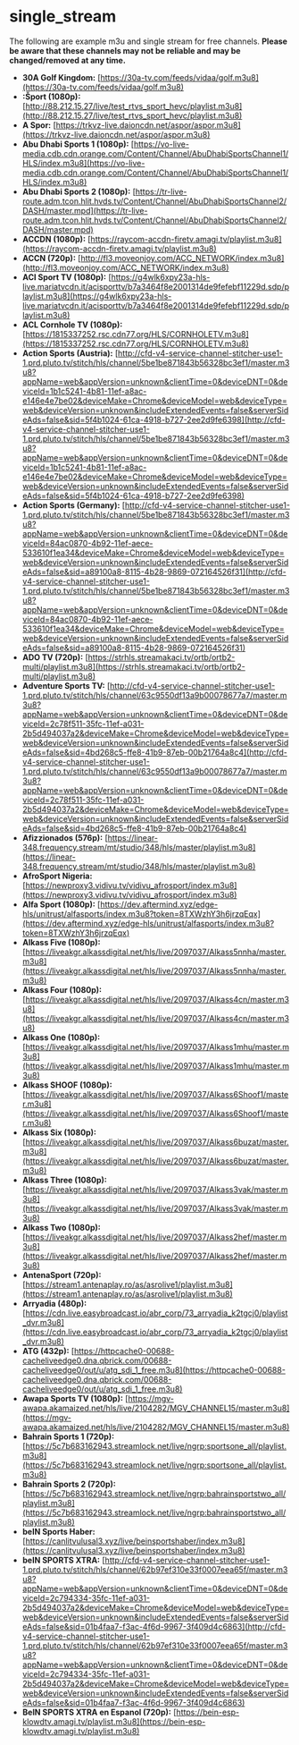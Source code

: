 # single_stream

The following are example m3u and single stream for free channels.  **Please be aware that these channels may not be reliable and may be changed/removed at any time.**

*   **30A Golf Kingdom:** [https://30a-tv.com/feeds/vidaa/golf.m3u8](https://30a-tv.com/feeds/vidaa/golf.m3u8)
*   **:Šport (1080p):** [http://88.212.15.27/live/test_rtvs_sport_hevc/playlist.m3u8](http://88.212.15.27/live/test_rtvs_sport_hevc/playlist.m3u8)
*   **A Spor:** [https://trkvz-live.daioncdn.net/aspor/aspor.m3u8](https://trkvz-live.daioncdn.net/aspor/aspor.m3u8)
*   **Abu Dhabi Sports 1 (1080p):** [https://vo-live-media.cdb.cdn.orange.com/Content/Channel/AbuDhabiSportsChannel1/HLS/index.m3u8](https://vo-live-media.cdb.cdn.orange.com/Content/Channel/AbuDhabiSportsChannel1/HLS/index.m3u8)
*   **Abu Dhabi Sports 2 (1080p):** [https://tr-live-route.adm.tcon.hlit.hvds.tv/Content/Channel/AbuDhabiSportsChannel2/DASH/master.mpd](https://tr-live-route.adm.tcon.hlit.hvds.tv/Content/Channel/AbuDhabiSportsChannel2/DASH/master.mpd)
*   **ACCDN (1080p):** [https://raycom-accdn-firetv.amagi.tv/playlist.m3u8](https://raycom-accdn-firetv.amagi.tv/playlist.m3u8)
*   **ACCN (720p):** [http://fl3.moveonjoy.com/ACC_NETWORK/index.m3u8](http://fl3.moveonjoy.com/ACC_NETWORK/index.m3u8)
*   **ACI Sport TV (1080p):** [https://g4wlk6xpy23a-hls-live.mariatvcdn.it/acisporttv/b7a3464f8e2001314de9fefebf11229d.sdp/playlist.m3u8](https://g4wlk6xpy23a-hls-live.mariatvcdn.it/acisporttv/b7a3464f8e2001314de9fefebf11229d.sdp/playlist.m3u8)
*   **ACL Cornhole TV (1080p):** [https://1815337252.rsc.cdn77.org/HLS/CORNHOLETV.m3u8](https://1815337252.rsc.cdn77.org/HLS/CORNHOLETV.m3u8)
*   **Action Sports (Austria):** [http://cfd-v4-service-channel-stitcher-use1-1.prd.pluto.tv/stitch/hls/channel/5be1be871843b56328bc3ef1/master.m3u8?appName=web&appVersion=unknown&clientTime=0&deviceDNT=0&deviceId=1b1c5241-4b81-11ef-a8ac-e146e4e7be02&deviceMake=Chrome&deviceModel=web&deviceType=web&deviceVersion=unknown&includeExtendedEvents=false&serverSideAds=false&sid=5f4b1024-61ca-4918-b727-2ee2d9fe6398](http://cfd-v4-service-channel-stitcher-use1-1.prd.pluto.tv/stitch/hls/channel/5be1be871843b56328bc3ef1/master.m3u8?appName=web&appVersion=unknown&clientTime=0&deviceDNT=0&deviceId=1b1c5241-4b81-11ef-a8ac-e146e4e7be02&deviceMake=Chrome&deviceModel=web&deviceType=web&deviceVersion=unknown&includeExtendedEvents=false&serverSideAds=false&sid=5f4b1024-61ca-4918-b727-2ee2d9fe6398)
*   **Action Sports (Germany):** [http://cfd-v4-service-channel-stitcher-use1-1.prd.pluto.tv/stitch/hls/channel/5be1be871843b56328bc3ef1/master.m3u8?appName=web&appVersion=unknown&clientTime=0&deviceDNT=0&deviceId=84ac0870-4b92-11ef-aece-533610f1ea34&deviceMake=Chrome&deviceModel=web&deviceType=web&deviceVersion=unknown&includeExtendedEvents=false&serverSideAds=false&sid=a89100a8-8115-4b28-9869-072164526f31](http://cfd-v4-service-channel-stitcher-use1-1.prd.pluto.tv/stitch/hls/channel/5be1be871843b56328bc3ef1/master.m3u8?appName=web&appVersion=unknown&clientTime=0&deviceDNT=0&deviceId=84ac0870-4b92-11ef-aece-533610f1ea34&deviceMake=Chrome&deviceModel=web&deviceType=web&deviceVersion=unknown&includeExtendedEvents=false&serverSideAds=false&sid=a89100a8-8115-4b28-9869-072164526f31)
*   **ADO TV (720p):** [https://strhls.streamakaci.tv/ortb/ortb2-multi/playlist.m3u8](https://strhls.streamakaci.tv/ortb/ortb2-multi/playlist.m3u8)
*   **Adventure Sports TV:** [http://cfd-v4-service-channel-stitcher-use1-1.prd.pluto.tv/stitch/hls/channel/63c9550df13a9b00078677a7/master.m3u8?appName=web&appVersion=unknown&clientTime=0&deviceDNT=0&deviceId=2c78f511-35fc-11ef-a031-2b5d494037a2&deviceMake=Chrome&deviceModel=web&deviceType=web&deviceVersion=unknown&includeExtendedEvents=false&serverSideAds=false&sid=4bd268c5-ffe8-41b9-87eb-00b21764a8c4](http://cfd-v4-service-channel-stitcher-use1-1.prd.pluto.tv/stitch/hls/channel/63c9550df13a9b00078677a7/master.m3u8?appName=web&appVersion=unknown&clientTime=0&deviceDNT=0&deviceId=2c78f511-35fc-11ef-a031-2b5d494037a2&deviceMake=Chrome&deviceModel=web&deviceType=web&deviceVersion=unknown&includeExtendedEvents=false&serverSideAds=false&sid=4bd268c5-ffe8-41b9-87eb-00b21764a8c4)
*   **Afizzionados (576p):** [https://linear-348.frequency.stream/mt/studio/348/hls/master/playlist.m3u8](https://linear-348.frequency.stream/mt/studio/348/hls/master/playlist.m3u8)
*   **AfroSport Nigeria:** [https://newproxy3.vidivu.tv/vidivu_afrosport/index.m3u8](https://newproxy3.vidivu.tv/vidivu_afrosport/index.m3u8)
*   **Alfa Sport (1080p):** [https://dev.aftermind.xyz/edge-hls/unitrust/alfasports/index.m3u8?token=8TXWzhY3h6jrzqEqx](https://dev.aftermind.xyz/edge-hls/unitrust/alfasports/index.m3u8?token=8TXWzhY3h6jrzqEqx)
*   **Alkass Five (1080p):** [https://liveakgr.alkassdigital.net/hls/live/2097037/Alkass5nnha/master.m3u8](https://liveakgr.alkassdigital.net/hls/live/2097037/Alkass5nnha/master.m3u8)
*   **Alkass Four (1080p):** [https://liveakgr.alkassdigital.net/hls/live/2097037/Alkass4cn/master.m3u8](https://liveakgr.alkassdigital.net/hls/live/2097037/Alkass4cn/master.m3u8)
*   **Alkass One (1080p):** [https://liveakgr.alkassdigital.net/hls/live/2097037/Alkass1mhu/master.m3u8](https://liveakgr.alkassdigital.net/hls/live/2097037/Alkass1mhu/master.m3u8)
*   **Alkass SHOOF (1080p):** [https://liveakgr.alkassdigital.net/hls/live/2097037/Alkass6Shoof1/master.m3u8](https://liveakgr.alkassdigital.net/hls/live/2097037/Alkass6Shoof1/master.m3u8)
*   **Alkass Six (1080p):** [https://liveakgr.alkassdigital.net/hls/live/2097037/Alkass6buzat/master.m3u8](https://liveakgr.alkassdigital.net/hls/live/2097037/Alkass6buzat/master.m3u8)
*   **Alkass Three (1080p):** [https://liveakgr.alkassdigital.net/hls/live/2097037/Alkass3vak/master.m3u8](https://liveakgr.alkassdigital.net/hls/live/2097037/Alkass3vak/master.m3u8)
*   **Alkass Two (1080p):** [https://liveakgr.alkassdigital.net/hls/live/2097037/Alkass2hef/master.m3u8](https://liveakgr.alkassdigital.net/hls/live/2097037/Alkass2hef/master.m3u8)
*   **AntenaSport (720p):** [https://stream1.antenaplay.ro/as/asrolive1/playlist.m3u8](https://stream1.antenaplay.ro/as/asrolive1/playlist.m3u8)
*   **Arryadia (480p):** [https://cdn.live.easybroadcast.io/abr_corp/73_arryadia_k2tgcj0/playlist_dvr.m3u8](https://cdn.live.easybroadcast.io/abr_corp/73_arryadia_k2tgcj0/playlist_dvr.m3u8)
*   **ATG (432p):** [https://httpcache0-00688-cacheliveedge0.dna.qbrick.com/00688-cacheliveedge0/out/u/atg_sdi_1_free.m3u8](https://httpcache0-00688-cacheliveedge0.dna.qbrick.com/00688-cacheliveedge0/out/u/atg_sdi_1_free.m3u8)
*   **Awapa Sports TV (1080p):** [https://mgv-awapa.akamaized.net/hls/live/2104282/MGV_CHANNEL15/master.m3u8](https://mgv-awapa.akamaized.net/hls/live/2104282/MGV_CHANNEL15/master.m3u8)
*   **Bahrain Sports 1 (720p):** [https://5c7b683162943.streamlock.net/live/ngrp:sportsone_all/playlist.m3u8](https://5c7b683162943.streamlock.net/live/ngrp:sportsone_all/playlist.m3u8)
*   **Bahrain Sports 2 (720p):** [https://5c7b683162943.streamlock.net/live/ngrp:bahrainsportstwo_all/playlist.m3u8](https://5c7b683162943.streamlock.net/live/ngrp:bahrainsportstwo_all/playlist.m3u8)
*   **beIN Sports Haber:** [https://canlitvulusal3.xyz/live/beinsportshaber/index.m3u8](https://canlitvulusal3.xyz/live/beinsportshaber/index.m3u8)
*   **beIN SPORTS XTRA:** [http://cfd-v4-service-channel-stitcher-use1-1.prd.pluto.tv/stitch/hls/channel/62b97ef310e33f0007eea65f/master.m3u8?appName=web&appVersion=unknown&clientTime=0&deviceDNT=0&deviceId=2c794334-35fc-11ef-a031-2b5d494037a2&deviceMake=Chrome&deviceModel=web&deviceType=web&deviceVersion=unknown&includeExtendedEvents=false&serverSideAds=false&sid=01b4faa7-f3ac-4f6d-9967-3f409d4c6863](http://cfd-v4-service-channel-stitcher-use1-1.prd.pluto.tv/stitch/hls/channel/62b97ef310e33f0007eea65f/master.m3u8?appName=web&appVersion=unknown&clientTime=0&deviceDNT=0&deviceId=2c794334-35fc-11ef-a031-2b5d494037a2&deviceMake=Chrome&deviceModel=web&deviceType=web&deviceVersion=unknown&includeExtendedEvents=false&serverSideAds=false&sid=01b4faa7-f3ac-4f6d-9967-3f409d4c6863)
*   **BeIN SPORTS XTRA en Espanol (720p):** [https://bein-esp-klowdtv.amagi.tv/playlist.m3u8](https://bein-esp-klowdtv.amagi.tv/playlist.m3u8)
